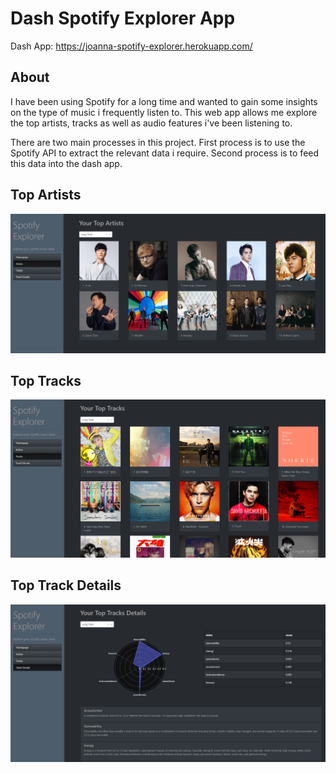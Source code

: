 # Dash Spotify Explorer App
Dash App: https://joanna-spotify-explorer.herokuapp.com/

## About
I have been using Spotify for a long time and wanted to gain some insights on the type of music i frequently listen to. 
This web app allows me explore the top artists, tracks as well as audio features i've been listening to.

There are two main processes in this project. First process is to use the Spotify API to extract the relevant data i require.
Second process is to feed this data into the dash app.

## Top Artists
![Image](/images/Artists.PNG)

## Top Tracks
![Image](/images/Tracks.PNG)

## Top Track Details
![Image](/images/Track_Details.PNG)
